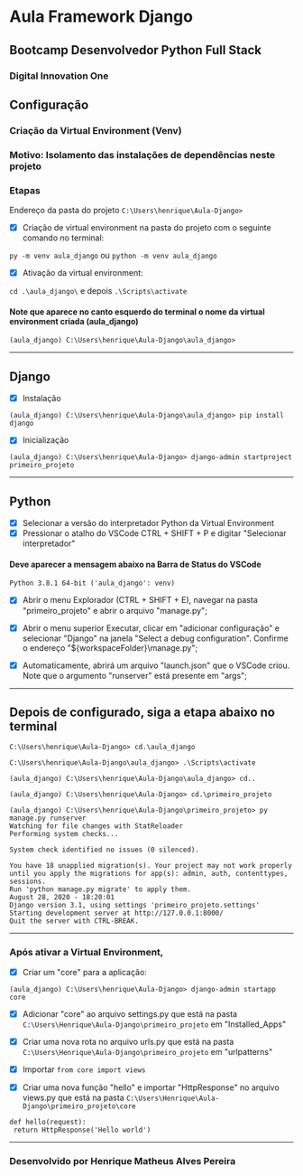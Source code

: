 # Aula Framework Django

## Bootcamp Desenvolvedor Python Full Stack

### Digital Innovation One

## Configuração

### Criação da Virtual Environment (Venv)

### Motivo: Isolamento das instalações de dependências neste projeto

### Etapas

Endereço da pasta do projeto ``` C:\Users\henrique\Aula-Django> ```

- [x] Criação de virtual environment na pasta do projeto com o seguinte comando no terminal:

``` py -m venv aula_django ``` ou ``` python -m venv aula_django ```

- [x] Ativação da virtual environment:

``` cd .\aula_django\ ``` e depois ``` .\Scripts\activate ```

#### Note que aparece no canto esquerdo do terminal o nome da virtual environment criada (aula_django)

``` (aula_django) C:\Users\henrique\Aula-Django\aula_django> ```

-------------------------------------------------------------------------------------------------------------------
## Django

- [x] Instalação

``` (aula_django) C:\Users\henrique\Aula-Django\aula_django> pip install django ```

- [x] Inicialização

``` (aula_django) C:\Users\henrique\Aula-Django> django-admin startproject primeiro_projeto ```

-------------------------------------------------------------------------------------------------------------------
## Python

- [x] Selecionar a versão do interpretador Python da Virtual Environment
- [x] Pressionar o atalho do VSCode CTRL + SHIFT + P e digitar "Selecionar interpretador"

#### Deve aparecer a mensagem abaixo na Barra de Status do VSCode

``` Python 3.8.1 64-bit ('aula_django': venv) ```

- [x] Abrir o menu Explorador (CTRL + SHIFT + E), navegar na pasta "primeiro_projeto" e abrir o arquivo "manage.py";

- [x] Abrir o menu superior Executar, clicar em "adicionar configuração" e selecionar "Django" na janela "Select a debug configuration". Confirme o endereço "${workspaceFolder}\manage.py";

- [x] Automaticamente, abrirá um arquivo "launch.json" que o VSCode criou. Note que o argumento "runserver" está presente em "args";
-------------------------------------------------------------------------------------------------

## Depois de configurado, siga a etapa abaixo no terminal

```
C:\Users\henrique\Aula-Django> cd.\aula_django

C:\Users\henrique\Aula-Django\aula_django> .\Scripts\activate

(aula_django) C:\Users\henrique\Aula-Django\aula_django> cd..

(aula_django) C:\Users\henrique\Aula-Django> cd.\primeiro_projeto

(aula_django) C:\Users\henrique\Aula-Django\primeiro_projeto> py manage.py runserver
Watching for file changes with StatReloader
Performing system checks...

System check identified no issues (0 silenced).

You have 18 unapplied migration(s). Your project may not work properly until you apply the migrations for app(s): admin, auth, contenttypes, sessions.
Run 'python manage.py migrate' to apply them.
August 28, 2020 - 18:20:01
Django version 3.1, using settings 'primeiro_projeto.settings'
Starting development server at http://127.0.0.1:8000/
Quit the server with CTRL-BREAK.
```
------------------------------------------------------------------------------------------------------------------- 
### Após ativar a Virtual Environment, 

- [x] Criar um "core" para a aplicação:

``` (aula_django) C:\Users\henrique\Aula-Django> django-admin startapp core ```

- [x] Adicionar "core" ao arquivo settings.py que está na pasta ```C:\Users\Henrique\Aula-Django\primeiro_projeto``` em "Installed_Apps"

- [x] Criar uma nova rota no arquivo urls.py que está na pasta ```C:\Users\Henrique\Aula-Django\primeiro_projeto``` em "urlpatterns"

- [x] Importar ```from core import views```

- [x] Criar uma nova função "hello" e importar "HttpResponse" no arquivo views.py que está na pasta ```C:\Users\Henrique\Aula-Django\primeiro_projeto\core```

``` 
def hello(request):
 return HttpResponse('Hello world')
```
-----------------------------------------------------------------------------------------

### Desenvolvido por Henrique Matheus Alves Pereira
